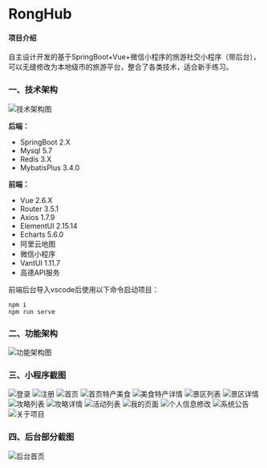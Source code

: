# RongHub

#### 项目介绍
自主设计开发的基于SpringBoot+Vue+微信小程序的旅游社交小程序（带后台），可以无缝修改为本地级市的旅游平台，整合了各类技术，适合新手练习。

### 一、技术架构

![技术架构图](%E5%B0%8F%E7%A8%8B%E5%BA%8F%E6%88%AA%E5%9B%BE/%E5%B0%8F%E7%A8%8B%E5%BA%8F%E6%88%AA%E5%9B%BE%E6%8A%80%E6%9C%AF%E6%9E%B6%E6%9E%84%E5%9B%BE.png)

 **后端：**
-  SpringBoot 2.X
-  Mysql 5.7
-  Redis 3.X
-  MybatisPlus 3.4.0

 **前端：** 
- Vue 2.6.X
- Router 3.5.1
- Axios 1.7.9
- ElementUI 2.15.14
- Echarts 5.6.0
- 阿里云地图
- 微信小程序
- VantUI 1.11.7
- 高德API服务

前端后台导入vscode后使用以下命令启动项目：
```
npm i
npm run serve
```



### 二、功能架构
![功能架构图](%E5%B0%8F%E7%A8%8B%E5%BA%8F%E6%88%AA%E5%9B%BE/%E5%B0%8F%E7%A8%8B%E5%BA%8F%E6%88%AA%E5%9B%BE%E6%9C%80%E6%96%B0%E7%B3%BB%E7%BB%9F%E6%9E%B6%E6%9E%84%E5%9B%BE.png)

### 三、小程序截图
![登录](%E5%B0%8F%E7%A8%8B%E5%BA%8F%E6%88%AA%E5%9B%BE%E7%99%BB%E5%BD%95.png)
![注册](%E5%B0%8F%E7%A8%8B%E5%BA%8F%E6%88%AA%E5%9B%BE%E6%B3%A8%E5%86%8C.png)
![首页](%E5%B0%8F%E7%A8%8B%E5%BA%8F%E6%88%AA%E5%9B%BE%E9%A6%96%E9%A1%B5.png)
![首页特产美食](%E5%B0%8F%E7%A8%8B%E5%BA%8F%E6%88%AA%E5%9B%BE%E7%89%B9%E4%BA%A7%E5%88%97%E8%A1%A8.png)
![美食特产详情](%E5%B0%8F%E7%A8%8B%E5%BA%8F%E6%88%AA%E5%9B%BE%E7%89%B9%E4%BA%A7%E8%AF%A6%E6%83%85.png)
![景区列表](%E5%B0%8F%E7%A8%8B%E5%BA%8F%E6%88%AA%E5%9B%BE%E6%99%AF%E5%8C%BA%E5%88%97%E8%A1%A8.png)
![景区详情](%E5%B0%8F%E7%A8%8B%E5%BA%8F%E6%88%AA%E5%9B%BE%E6%99%AF%E5%8C%BA%E8%AF%A6%E6%83%85.png)
![攻略列表](%E5%B0%8F%E7%A8%8B%E5%BA%8F%E6%88%AA%E5%9B%BE%E6%94%BB%E7%95%A5%E5%88%97%E8%A1%A8.png)
![攻略详情](%E5%B0%8F%E7%A8%8B%E5%BA%8F%E6%88%AA%E5%9B%BE%E6%94%BB%E7%95%A5%E8%AF%A6%E6%83%85.png)
![活动列表](%E5%B0%8F%E7%A8%8B%E5%BA%8F%E6%88%AA%E5%9B%BE%E6%B4%BB%E5%8A%A8%E5%88%97%E8%A1%A8.png)
![我的页面](%E5%B0%8F%E7%A8%8B%E5%BA%8F%E6%88%AA%E5%9B%BE%E6%88%91%E7%9A%84%E9%A1%B5%E9%9D%A2.png)
![个人信息修改](%E5%B0%8F%E7%A8%8B%E5%BA%8F%E6%88%AA%E5%9B%BE%E4%B8%AA%E4%BA%BA%E4%BF%A1%E6%81%AF%E4%BF%AE%E6%94%B9.png)
![系统公告](%E5%B0%8F%E7%A8%8B%E5%BA%8F%E6%88%AA%E5%9B%BE%E7%B3%BB%E7%BB%9F%E5%85%AC%E5%91%8A.png)
![关于项目](%E5%B0%8F%E7%A8%8B%E5%BA%8F%E6%88%AA%E5%9B%BE%E5%85%B3%E4%BA%8E%E9%A1%B9%E7%9B%AE.png)

### 四、后台部分截图

![后台首页](%E5%B0%8F%E7%A8%8B%E5%BA%8F%E6%88%AA%E5%9B%BE%E5%9B%BE%E7%89%871.png)